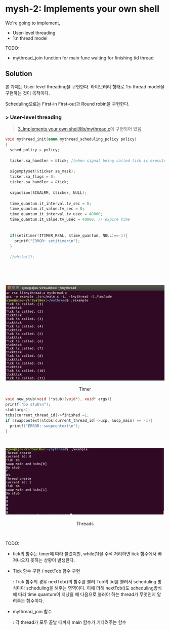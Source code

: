 # mysh-2: Implements your own shell

We're going to implement,
  * User-level threading
  * 1:n thread model

TODO:
  * mythread_join function for main func waiting for finishing tid thread

## Solution
본 과제는 User-level threading을 구현한다. 라이브러리 형태로 1:n thread model을 구현하는 것이 목적이다.

Scheduling으로는 First-in First-out과 Round robin을 구현한다.

### > User-level threading 

> [3_Implements your own shell/lib/mythread.c](https://github.com/Chokyungsun/2018OS_Assignment/blob/master/3_Implements%20your%20own%20shell/lib/mythread.c)에 구현되어 있음.

```C
void mythread_init(enum mythread_scheduling_policy policy)
{
  sched_policy = policy;

  ticker.sa_handler = &tick; //when signal being called tick is executed
  
  sigemptyset(&ticker.sa_mask);
  ticker.sa_flags = 0;
  ticker.sa_handler = &tick; 

  sigaction(SIGALRM, &ticker, NULL);

  time_quantum.it_interval.tv_sec = 0;
  time_quantum.it_value.tv_sec = 0;
  time_quantum.it_interval.tv_usec = 40000;
  time_quantum.it_value.tv_usec = 40000; // expire time


  if(setitimer(ITIMER_REAL, &time_quantum, NULL)==-1){
    printf("ERROR: setitimer\n");
  }
  
  //while(1);
  
  ```
  <br>
  <br>

 
 <p align = "center">
<img src="https://github.com/Chokyungsun/2018OS_Assignment/blob/master/3_Implements%20your%20own%20shell/timer.PNG" width = "600">
</p>

<p align = "center"> Timer </p>
  
  ```C
  void new_stub(void (*stub)(void*), void* args){
  printf("Do stub\n");
  stub(args);
  tcbs[current_thread_id]->finished =1;
  if (swapcontext(&tcbs[current_thread_id]->ucp, &ucp_main) == -1){
    printf("ERROR: swapcontext\n");
  }
  ```
  <br>
 <p align = "center">
<img src="https://github.com/Chokyungsun/2018OS_Assignment/blob/master/3_Implements%20your%20own%20shell/thread.PNG" width = "600">
</p>
<p align = "center"> Threads </p>
 
 <br>

  
 TODO: 
 
 * tick의 함수는 timer에 따라 불렀지만, while(1)을 주석 처리하면 tick 함수에서 빠져나오지 못하는 상황이 발생한다.
 
 * Tick 함수 구현 / nextTcb 함수 구현
  
      : Tick 함수의 경우 nextTcb()의 함수를 불러 Tcb의 tid를 불러서 scheduling 방식마다 scheduling을 해주는 영역이다. 이에 더해 nextTcb()도 scheduling방식에 따라 time quantum이 지났을 때 다음으로 불러야 하는 thread가 무엇인지 알려주는 함수이다.

* mythread_join 함수

    : 각 thread가 모두 끝날 때까지 main 함수가 기다려주는 함수



